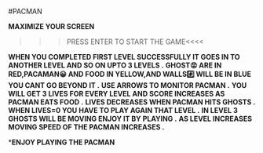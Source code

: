 #PACMAN


**MAXIMIZE YOUR SCREEN**

 >>>PRESS ENTER TO START THE GAME<<<<

**WHEN YOU COMPLETED FIRST LEVEL SUCCESSFULLY  IT GOES IN TO ANOTHER LEVEL AND SO ON UPTO 3 LEVELS .**
**GHOST😡 ARE IN RED,PACAMAN😀 AND FOOD IN YELLOW,AND WALLS#️⃣ WILL BE IN BLUE YOU CANT GO BEYOND IT .**
**USE ARROWS TO MONITOR PACMAN .**
**YOU WILL GET 3 LIVES FOR EVERY LEVEL AND SCORE INCREASES AS PACMAN EATS FOOD .**
**LIVES DECREASES WHEN PACMAN HITS GHOSTS .**
**WHEN LIVES=0 YOU HAVE TO PLAY AGAIN THAT LEVEL .**
**IN LEVEL 3 GHOSTS WILL BE MOVING ENJOY IT BY PLAYING .**
**AS LEVEL INCREASES MOVING SPEED OF THE PACMAN INCREASES .**

*******ENJOY PLAYING THE PACMAN******

